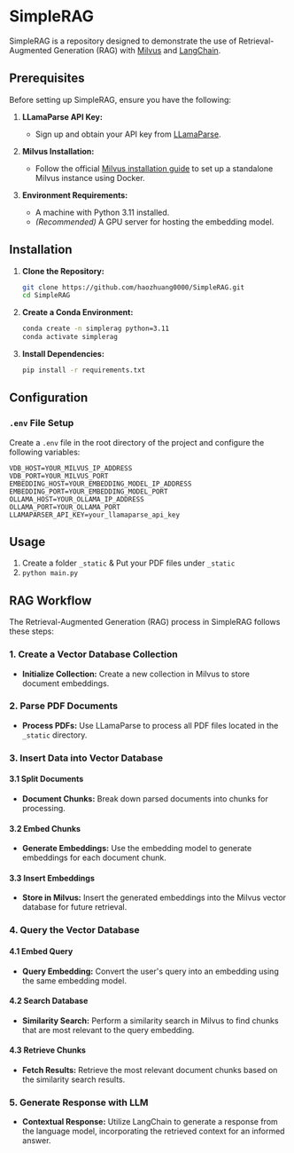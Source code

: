# SimpleRAG

SimpleRAG is a repository designed to demonstrate the use of Retrieval-Augmented Generation (RAG) with [Milvus](https://milvus.io/) and [LangChain](https://langchain.com/).

## Prerequisites

Before setting up SimpleRAG, ensure you have the following:

1. **LLamaParse API Key:**
   - Sign up and obtain your API key from [LLamaParse](https://cloud.llamaindex.ai/).

2. **Milvus Installation:**
   - Follow the official [Milvus installation guide](https://milvus.io/docs/install_standalone-docker.md) to set up a standalone Milvus instance using Docker.

3. **Environment Requirements:**
   - A machine with Python 3.11 installed.
   - *(Recommended)* A GPU server for hosting the embedding model.

## Installation

1. **Clone the Repository:**

    ```bash
    git clone https://github.com/haozhuang0000/SimpleRAG.git
    cd SimpleRAG
    ```

2. **Create a Conda Environment:**

    ```bash
    conda create -n simplerag python=3.11
    conda activate simplerag
    ```

3. **Install Dependencies:**

    ```bash
    pip install -r requirements.txt
    ```

## Configuration

### `.env` File Setup

Create a `.env` file in the root directory of the project and configure the following variables:

```env
VDB_HOST=YOUR_MILVUS_IP_ADDRESS
VDB_PORT=YOUR_MILVUS_PORT
EMBEDDING_HOST=YOUR_EMBEDDING_MODEL_IP_ADDRESS
EMBEDDING_PORT=YOUR_EMBEDDING_MODEL_PORT
OLLAMA_HOST=YOUR_OLLAMA_IP_ADDRESS
OLLAMA_PORT=YOUR_OLLAMA_PORT
LLAMAPARSER_API_KEY=your_llamaparse_api_key
```
## Usage

1. Create a folder `_static` & Put your PDF files under `_static`
2. `python main.py`

## RAG Workflow

The Retrieval-Augmented Generation (RAG) process in SimpleRAG follows these steps:

### 1. Create a Vector Database Collection

- **Initialize Collection:** Create a new collection in Milvus to store document embeddings.

### 2. Parse PDF Documents

- **Process PDFs:** Use LLamaParse to process all PDF files located in the `_static` directory.

### 3. Insert Data into Vector Database

#### 3.1 Split Documents

- **Document Chunks:** Break down parsed documents into chunks for processing.

#### 3.2 Embed Chunks

- **Generate Embeddings:** Use the embedding model to generate embeddings for each document chunk.

#### 3.3 Insert Embeddings

- **Store in Milvus:** Insert the generated embeddings into the Milvus vector database for future retrieval.

### 4. Query the Vector Database

#### 4.1 Embed Query

- **Query Embedding:** Convert the user's query into an embedding using the same embedding model.

#### 4.2 Search Database

- **Similarity Search:** Perform a similarity search in Milvus to find chunks that are most relevant to the query embedding.

#### 4.3 Retrieve Chunks

- **Fetch Results:** Retrieve the most relevant document chunks based on the similarity search results.

### 5. Generate Response with LLM

- **Contextual Response:** Utilize LangChain to generate a response from the language model, incorporating the retrieved context for an informed answer.
